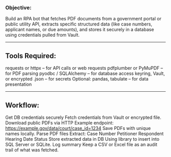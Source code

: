 ### Objective:
Build an RPA bot that fetches PDF documents from a government portal or public utility API, extracts specific structured data (like case numbers, applicant names, or due amounts), and stores it securely in a database using credentials pulled from Vault.

---

## Tools Required:
requests or httpx – for API calls or web requests
pdfplumber or PyMuPDF – for PDF parsing
pyodbc / SQLAlchemy – for database access
keyring, Vault, or encrypted .json – for secrets
Optional: pandas, tabulate – for data presentation

---
## Workflow:
Get DB credentials securely
Fetch credentials from Vault or encrypted file.
Download public PDFs via HTTP
Example endpoint: https://example.gov/data/court/case_id=1234
Save PDFs with unique names locally.
Parse PDF files
Extract:
Case Number
Petitioner
Respondent
Hearing Date
Status
Store extracted data in DB
Using library to insert into SQL Server or SQLite.
Log summary
Keep a CSV or Excel file as an audit trail of what was fetched.